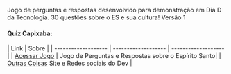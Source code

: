 Jogo de perguntas e respostas desenvolvido para demonstração em Dia D da Tecnologia. 30 questões sobre o ES e sua cultura!
Versão 1
#### Quiz Capixaba: 
| Link  | Sobre |
| ------------------- | ------------------- | ------------------- | 
|  [Acessar Jogo](https://juniorcriste.github.io/QuizCapixaba/) |  Jogo de Perguntas e Respostas sobre o Espírito Santo| 
|  [Outras Coisas](informaticode.com.br) Site e Redes sociais do Dev | 

